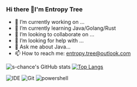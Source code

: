 ### Hi there 👋I'm Entropy Tree

<!--
**s-chance/s-chance** is a ✨ _special_ ✨ repository because its `README.md` (this file) appears on your GitHub profile.

Here are some ideas to get you started:

- 🔭 I’m currently working on ...
- 🌱 I’m currently learning ...
- 👯 I’m looking to collaborate on ...
- 🤔 I’m looking for help with ...
- 💬 Ask me about ...
- 📫 How to reach me: 
- 😄 Pronouns: ...
- ⚡ Fun fact: ...
-->
- 🔭 I’m currently working on ...
- 🌱 I’m currently learning Java/Golang/Rust
- 👯 I’m looking to collaborate on ...
- 🤔 I’m looking for help with ...
- 💬 Ask me about Java...
- 📫 How to reach me: <entropy.tree@outlook.com>

![s-chance's GitHub stats](https://github-readme-stats.vercel.app/api?username=s-chance&show_icons=true&theme=tokyonight)
[![Top Langs](https://github-readme-stats.vercel.app/api/top-langs/?username=s-chance&layout=compact)](https://github.com/s-chance/github-readme-stats)

![IDE](https://img.shields.io/badge/IntelliJ_IDEA-000000.svg?style=for-the-badge&logo=intellij-idea&logoColor=white)
![Git](https://img.shields.io/badge/GIT-E44C30?style=for-the-badge&logo=git&logoColor=white)
![powershell](	https://img.shields.io/badge/powershell-5391FE?style=for-the-badge&logo=powershell&logoColor=white)

